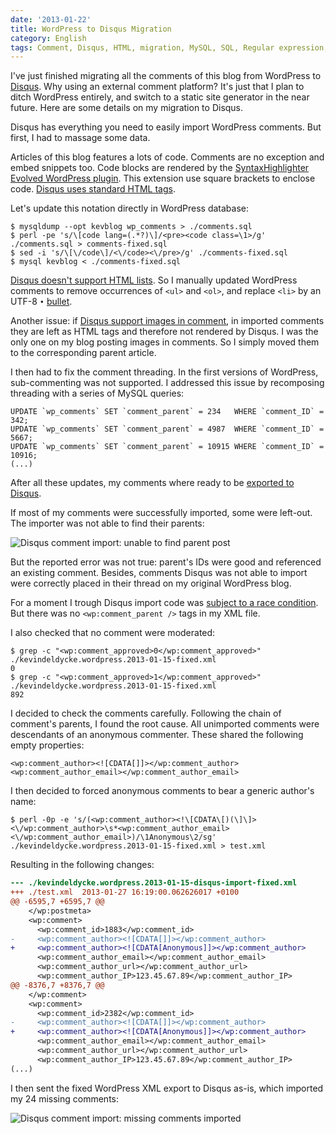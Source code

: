 ```yaml
---
date: '2013-01-22'
title: WordPress to Disqus Migration
category: English
tags: Comment, Disqus, HTML, migration, MySQL, SQL, Regular expression, WordPress, Perl
---
```


I've just finished migrating all the comments of this blog from WordPress to
[Disqus](https://disqus.com). Why using an external comment platform? It's just
that I plan to ditch WordPress entirely, and switch to a static site generator
in the near future. Here are some details on my migration to Disqus.

Disqus has everything you need to easily import WordPress comments. But first,
I had to massage some data.

Articles of this blog features a lots of code. Comments are no exception and
embed snippets too. Code blocks are rendered by the [SyntaxHighlighter Evolved
WordPress plugin](https://wordpress.org/extend/plugins/syntaxhighlighter/). This
extension use square brackets to enclose code. [Disqus uses standard HTML
tags](https://help.disqus.com/customer/portal/articles/665057).

Let's update this notation directly in WordPress database:

```shell-session
$ mysqldump --opt kevblog wp_comments > ./comments.sql
$ perl -pe 's/\[code lang=(.*?)\]/<pre><code class=\1>/g' ./comments.sql > comments-fixed.sql
$ sed -i 's/\[\/code\]/<\/code><\/pre>/g' ./comments-fixed.sql
$ mysql kevblog < ./comments-fixed.sql
```

[Disqus doesn't support HTML
lists](https://help.disqus.com/customer/portal/articles/466253-what-html-tags-are-allowed-within-comments).
So I manually updated WordPress comments to remove occurrences of `<ul>` and
`<ol>`, and replace `<li>` by an UTF-8 `•`
[bullet](https://en.wikipedia.org/wiki/Bullet_%28typography%29).

Another issue: if [Disqus support images in
comment](https://blog.disqus.com/post/3764930816/fun-with-images), in imported
comments they are left as HTML tags and therefore not rendered by Disqus. I was
the only one on my blog posting images in comments. So I simply moved them to
the corresponding parent article.

I then had to fix the comment threading. In the first versions of WordPress,
sub-commenting was not supported. I addressed this issue by recomposing
threading with a series of MySQL queries:

```mysql
UPDATE `wp_comments` SET `comment_parent` = 234   WHERE `comment_ID` = 342;
UPDATE `wp_comments` SET `comment_parent` = 4987  WHERE `comment_ID` = 5667;
UPDATE `wp_comments` SET `comment_parent` = 10915 WHERE `comment_ID` = 10916;
(...)
```

After all these updates, my comments where ready to be [exported to
Disqus](https://help.disqus.com/customer/portal/articles/466255-exporting-comments-from-wordpress-to-disqus).

If most of my comments were successfully imported, some were left-out. The
importer was not able to find their parents:

![Disqus comment import: unable to find parent
post]({attach}disqus-import-error.png)

But the reported error was not true: parent's IDs were good and referenced an
existing comment. Besides, comments Disqus was not able to import were
correctly placed in their thread on my original WordPress blog.

For a moment I trough Disqus import code was [subject to a race
condition](https://groups.google.com/d/topic/disqus-dev/LqCcFy67RJY/discussion).
But there was no `<wp:comment_parent />` tags in my XML file.

I also checked that no comment were moderated:

```shell-session
$ grep -c "<wp:comment_approved>0</wp:comment_approved>" ./kevindeldycke.wordpress.2013-01-15-fixed.xml
0
$ grep -c "<wp:comment_approved>1</wp:comment_approved>" ./kevindeldycke.wordpress.2013-01-15-fixed.xml
892
```

I decided to check the comments carefully. Following the chain of comment's
parents, I found the root cause. All unimported comments were descendants of an
anonymous commenter. These shared the following empty properties:

```text
<wp:comment_author><![CDATA[]]></wp:comment_author>
<wp:comment_author_email></wp:comment_author_email>
```

I then decided to forced anonymous comments to bear a generic author's name:

```shell-session
$ perl -0p -e 's/(<wp:comment_author><!\[CDATA\[)(\]\]><\/wp:comment_author>\s*<wp:comment_author_email><\/wp:comment_author_email>)/\1Anonymous\2/sg' ./kevindeldycke.wordpress.2013-01-15-fixed.xml > test.xml
```

Resulting in the following changes:

```diff
--- ./kevindeldycke.wordpress.2013-01-15-disqus-import-fixed.xml        2013-01-15 11:24:06.929837283 +0100
+++ ./test.xml  2013-01-27 16:19:00.062626017 +0100
@@ -6595,7 +6595,7 @@
    </wp:postmeta>
    <wp:comment>
      <wp:comment_id>1883</wp:comment_id>
-     <wp:comment_author><![CDATA[]]></wp:comment_author>
+     <wp:comment_author><![CDATA[Anonymous]]></wp:comment_author>
      <wp:comment_author_email></wp:comment_author_email>
      <wp:comment_author_url></wp:comment_author_url>
      <wp:comment_author_IP>123.45.67.89</wp:comment_author_IP>
@@ -8376,7 +8376,7 @@
    </wp:comment>
    <wp:comment>
      <wp:comment_id>2382</wp:comment_id>
-     <wp:comment_author><![CDATA[]]></wp:comment_author>
+     <wp:comment_author><![CDATA[Anonymous]]></wp:comment_author>
      <wp:comment_author_email></wp:comment_author_email>
      <wp:comment_author_url></wp:comment_author_url>
      <wp:comment_author_IP>123.45.67.89</wp:comment_author_IP>
(...)
```

I then sent the fixed WordPress XML export to Disqus as-is, which imported my
24 missing comments:

![Disqus comment import: missing comments
imported]({attach}disqus-import-complete.png)
